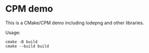 # CPM demo

This is a CMake/CPM demo including lodepng and other libraries.

Usage:

```
cmake -B build
cmake --build build
```